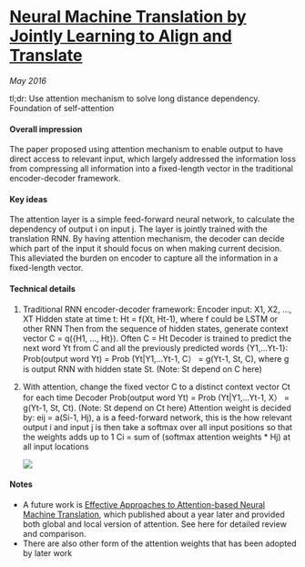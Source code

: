 # [Neural Machine Translation by Jointly Learning to Align and Translate](https://arxiv.org/abs/1409.0473)

_May 2016_

tl;dr: Use attention mechanism to solve long distance dependency. Foundation of self-attention

#### Overall impression
The paper proposed using attention mechanism to enable output to have direct access to relevant input, which largely addressed the information loss from compressing all information into a fixed-length vector in the traditional encoder-decoder framework.

#### Key ideas
The attention layer is a simple feed-forward neural network, to calculate the dependency of output i on input j. The layer is jointly trained with the translation RNN. By having attention mechanism, the decoder can decide which part of the input it should focus on when making current decision. This alleviated the burden on encoder to capture all the information in a fixed-length vector.

#### Technical details
1.	Traditional RNN encoder-decoder framework:
    Encoder input: X1, X2, …, XT
    Hidden state at time t: Ht = f(Xt, Ht-1), where f could be LSTM or other RNN
    Then from the sequence of hidden states, generate context vector C = q({H1, …, Ht}). Often C = Ht 
    Decoder is trained to predict the next word Yt from C and all the previously predicted words {Y1,…Yt-1}:
    Prob(output word Yt) = Prob (Yt|Y1,…Yt-1, C） = g(Yt-1, St, C), where g is output RNN with hidden state St. (Note: St depend on C   here)
2.	With attention, change the fixed vector C to a distinct context vector Ct for each time
    Decoder Prob(output word Yt) = Prob (Yt|Y1,…Yt-1, X） = g(Yt-1, St, Ct). (Note: St depend on Ct here)
    Attention weight is decided by:
    eij = a(Si-1, Hj), a is a feed-forward network, this is the how relevant output i and input j is
    then take a softmax over all input positions so that the weights adds up to 1
    Ci  = sum of (softmax attention weights * Hj) at all input locations
    
    
    ![](https://swethatanamala.github.io/assets/Images/machine_translation/decoder.png)
    
#### Notes
- A future work is [Effective Approaches to Attention-based Neural Machine Translation](https://arxiv.org/pdf/1508.04025.pdf), which published about a year later and provided both global and local version of attention. See here for detailed review and comparison. 
- There are also other form of the attention weights that has been adopted by later work
